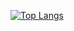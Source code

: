 [![Top Langs](https://github-readme-stats.vercel.app/api/top-langs/?username=Waveium)](https://github.com/anuraghazra/github-readme-stats)
